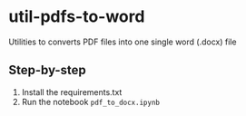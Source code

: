 # util-pdfs-to-word

Utilities to converts PDF files into one single word (.docx) file

## Step-by-step
1. Install the requirements.txt
2. Run the notebook `pdf_to_docx.ipynb`